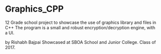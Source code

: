 # Graphics_CPP

12 Grade school project to showcase the use of graphics library and files in C++
The program is a small and robust encryption/decryption engine, with a UI.

by Rishabh Bajpai
Showcased at SBOA School and Junior College. Class of 2017.
